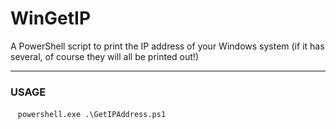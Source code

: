 # WinGetIP
A PowerShell script to print the IP address of your Windows system (if it has several, of course they will all be printed out!)
<hr>

### USAGE
&nbsp;&nbsp; ``` powershell.exe .\GetIPAddress.ps1 ```
